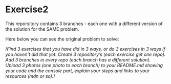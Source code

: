 # Exercise2

This reporsitory contains 3 branches - each one with a different version of the solution for the SAME problem. 

Here below you can see the original problem to solve:

/*Find 3 exercises that you have did in 3 ways, or do 3 exercises in 3 ways if you haven’t did that yet.
Create 3 repository’s (each exercise get one repo).
Add 3 branches in every repo (each branch has a different solution).
Upload 3 photos (one photo to each branch) to your README.md showing your code and the console part, 
explain your steps and links to your resources (mdn or so).*/ 
